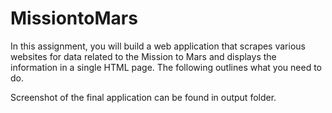 # MissiontoMars
In this assignment, you will build a web application that scrapes various websites for data related to the Mission to Mars and displays the information in a single HTML page. The following outlines what you need to do.

Screenshot of the final application can be found in output folder.